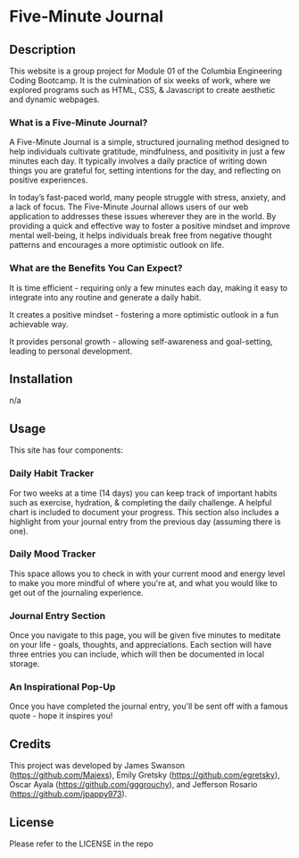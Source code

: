 # Five-Minute Journal

## Description
This website is a group project for Module 01 of the Columbia Engineering Coding Bootcamp. It is the culmination of six weeks of work, where we explored programs such as HTML, CSS, & Javascript to create aesthetic and dynamic webpages.

### What is a Five-Minute Journal?
A Five-Minute Journal is a simple, structured journaling method designed to help individuals cultivate gratitude, mindfulness, and positivity in just a few minutes each day. It typically involves a daily practice of writing down things you are grateful for, setting intentions for the day, and reflecting on positive experiences.

In today’s fast-paced world, many people struggle with stress, anxiety, and a lack of focus. The Five-Minute Journal allows users of our web application to addresses these issues wherever they are in the world. By providing a quick and effective way to foster a positive mindset and improve mental well-being, it helps individuals break free from negative thought patterns and encourages a more optimistic outlook on life.

### What are the Benefits You Can Expect?
It is time efficient - requiring only a few minutes each day, making it easy to integrate into any routine and generate a daily habit.

It creates a positive mindset - fostering a more optimistic outlook in a fun achievable way.

It provides personal growth - allowing self-awareness and goal-setting, leading to personal development.

## Installation
  n/a

## Usage
This site has four components:

### Daily Habit Tracker
For two weeks at a time (14 days) you can keep track of important habits such as exercise, hydration, & completing the daily challenge. A helpful chart is included to document your progress. This section also includes a highlight from your journal entry from the previous day (assuming there is one).

### Daily Mood Tracker
This space allows you to check in with your current mood and energy level to make you more mindful of where you're at, and what you would like to get out of the journaling experience.

### Journal Entry Section
Once you navigate to this page, you will be given five minutes to meditate on your life - goals, thoughts, and appreciations. Each section will have three entries you can include, which will then be documented in local storage.

### An Inspirational Pop-Up
Once you have completed the journal entry, you'll be sent off with a famous quote - hope it inspires you!

## Credits
  This project was developed by James Swanson (https://github.com/Majexs), Emily Gretsky (https://github.com/egretsky), Oscar Ayala (https://github.com/gggrouchy), and Jefferson Rosario (https://github.com/jpappy973).

## License
  Please refer to the LICENSE in the repo
